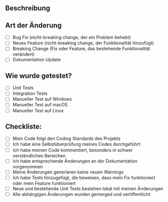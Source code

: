 ## Beschreibung
<!-- Beschreiben Sie Ihre Änderungen hier -->

## Art der Änderung
<!-- Markieren Sie die zutreffenden Optionen -->

- [ ] Bug Fix (nicht-breaking change, der ein Problem behebt)
- [ ] Neues Feature (nicht-breaking change, der Funktionalität hinzufügt)
- [ ] Breaking Change (Fix oder Feature, das bestehende Funktionalität verändert)
- [ ] Dokumentation Update

## Wie wurde getestet?
<!-- Beschreiben Sie die Tests, die Sie durchgeführt haben -->

- [ ] Unit Tests
- [ ] Integration Tests
- [ ] Manueller Test auf Windows
- [ ] Manueller Test auf macOS
- [ ] Manueller Test auf Linux

## Checkliste:
<!-- Überprüfen Sie alle zutreffenden Punkte -->

- [ ] Mein Code folgt den Coding Standards des Projekts
- [ ] Ich habe eine Selbstüberprüfung meines Codes durchgeführt
- [ ] Ich habe meinen Code kommentiert, besonders in schwer verständlichen Bereichen
- [ ] Ich habe entsprechende Änderungen an der Dokumentation vorgenommen
- [ ] Meine Änderungen generieren keine neuen Warnings
- [ ] Ich habe Tests hinzugefügt, die beweisen, dass mein Fix funktioniert oder mein Feature funktioniert
- [ ] Neue und bestehende Unit Tests bestehen lokal mit meinen Änderungen
- [ ] Alle abhängigen Änderungen wurden gemerged und veröffentlicht 